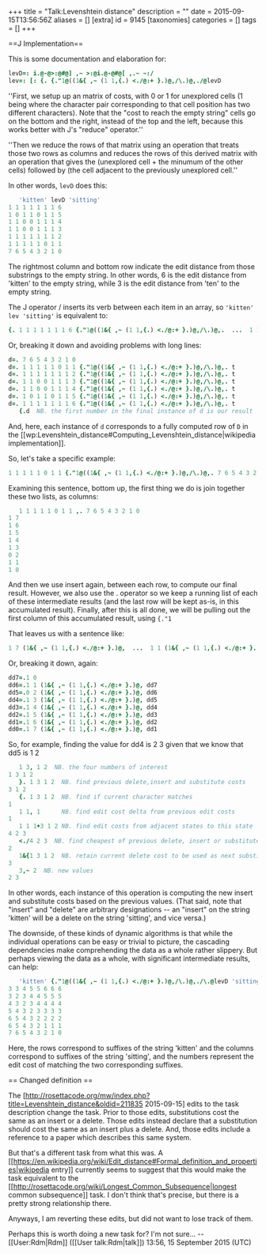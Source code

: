 +++
title = "Talk:Levenshtein distance"
description = ""
date = 2015-09-15T13:56:56Z
aliases = []
[extra]
id = 9145
[taxonomies]
categories = []
tags = []
+++

==J Implementation==

This is some documentation and elaboration for:


```j
levD=: i.@-@>:@#@] ,~ >:@i.@-@#@[ ,.~ ~:/
lev=: [: {. {."1@((1&{ ,~ (1 1,{.) <./@:+ }.)@,/\.)@,./@levD
```


''First, we setup up an matrix of costs, with 0 or 1 for unexplored cells (1 being where the character pair corresponding to that cell position has two different characters).  Note that the "cost to reach the empty string" cells go on the bottom and the right, instead of the top and the left, because this works better with J's "reduce" operator.''

''Then we reduce the rows of that matrix using an operation that treats those two rows as columns and reduces the rows of this derived matrix with an operation that gives the (unexplored cell + the minumum of the other cells) followed by (the cell adjacent to the previously unexplored cell.''

In other words, <code>levD</code> does this:


```j
   'kitten' levD 'sitting'
1 1 1 1 1 1 1 6
1 0 1 1 0 1 1 5
1 1 0 0 1 1 1 4
1 1 0 0 1 1 1 3
1 1 1 1 1 1 1 2
1 1 1 1 1 0 1 1
7 6 5 4 3 2 1 0
```


The rightmost column and bottom row indicate the edit distance from those substrings to the empty string.  In other words, 6 is the edit distance from 'kitten' to the empty string, while 3 is the edit distance from 'ten' to the empty string.

The J operator / inserts its verb between each item in an array, so <code>'kitten' lev 'sitting'</code> is equivalent to:


```j
{. 1 1 1 1 1 1 1 6 {."1@((1&{ ,~ (1 1,{.) <./@:+ }.)@,/\.)@,.  ...  1 1 1 1 1 0 1 1 {."1@((1&{ ,~ (1 1,{.) <./@:+ }.)@,/\.)@,. 7 6 5 4 3 2 1 0
```


Or, breaking it down and avoiding problems with long lines:


```j
d=. 7 6 5 4 3 2 1 0
d=. 1 1 1 1 1 0 1 1 {."1@((1&{ ,~ (1 1,{.) <./@:+ }.)@,/\.)@,. t
d=. 1 1 1 1 1 1 1 2 {."1@((1&{ ,~ (1 1,{.) <./@:+ }.)@,/\.)@,. t
d=. 1 1 0 0 1 1 1 3 {."1@((1&{ ,~ (1 1,{.) <./@:+ }.)@,/\.)@,. t
d=. 1 1 0 0 1 1 1 4 {."1@((1&{ ,~ (1 1,{.) <./@:+ }.)@,/\.)@,. t
d=. 1 0 1 1 0 1 1 5 {."1@((1&{ ,~ (1 1,{.) <./@:+ }.)@,/\.)@,. t
d=. 1 1 1 1 1 1 1 6 {."1@((1&{ ,~ (1 1,{.) <./@:+ }.)@,/\.)@,. t
   {.d  NB. the first number in the final instance of d is our result

```


And, here, each instance of <code>d</code> corresponds to a fully computed row of <code>D</code> in the [[wp:Levenshtein_distance#Computing_Levenshtein_distance|wikipedia implementation]].

So, let's take a specific example:

```j
1 1 1 1 1 0 1 1 {."1@((1&{ ,~ (1 1,{.) <./@:+ }.)@,/\.)@,. 7 6 5 4 3 2 1 0
```


Examining this sentence, bottom up, the first thing we do is join together these two lists, as columns:


```j
   1 1 1 1 1 0 1 1 ,. 7 6 5 4 3 2 1 0
1 7
1 6
1 5
1 4
1 3
0 2
1 1
1 0
```


And then we use insert again, between each row, to compute our final result.  However, we also use the \. operator so we keep a running list of each of these intermediate results (and the last row will be kept as-is, in this accumulated result).  Finally, after this is all done, we will be pulling out the first column of this accumulated result, using <code>{."1</code>

That leaves us with a sentence like:


```j
1 7 (1&{ ,~ (1 1,{.) <./@:+ }.)@,  ...  1 1 (1&{ ,~ (1 1,{.) <./@:+ }.)@, 1 0
```


Or, breaking it down, again:


```j
dd7=.1 0
dd6=.1 1 (1&{ ,~ (1 1,{.) <./@:+ }.)@, dd7
dd5=.0 2 (1&{ ,~ (1 1,{.) <./@:+ }.)@, dd6
dd4=.1 3 (1&{ ,~ (1 1,{.) <./@:+ }.)@, dd5
dd3=.1 4 (1&{ ,~ (1 1,{.) <./@:+ }.)@, dd4
dd2=.1 5 (1&{ ,~ (1 1,{.) <./@:+ }.)@, dd3
dd1=.1 6 (1&{ ,~ (1 1,{.) <./@:+ }.)@, dd2
dd0=.1 7 (1&{ ,~ (1 1,{.) <./@:+ }.)@, dd1
```


So, for example, finding the value for dd4 is 2 3 given that we know that dd5 is 1 2


```j
   1 3, 1 2  NB. the four numbers of interest
1 3 1 2
   }. 1 3 1 2  NB. find previous delete,insert and substitute costs
3 1 2
   {. 1 3 1 2  NB. find if current character matches
1
   1 1, 1      NB. find edit cost delta from previous edit costs
1
   1 1 1+3 1 2 NB. find edit costs from adjacent states to this state
4 2 3
   <./4 2 3  NB. find cheapest of previous delete, insert or substitute
2
   1&{1 3 1 2  NB. retain current delete cost to be used as next substitute cost
3
   3,~ 2  NB. new values
2 3
```


In other words, each instance of this operation is computing the new insert and substitute costs based on the previous values.  (That said, note that "insert" and "delete" are arbitrary designations -- an "insert" on the string 'kitten' will be a delete on the string 'sitting', and vice versa.)

The downside, of these kinds of dynamic algorithms is that while the individual operations can be easy or trivial to picture, the cascading dependencies make comprehending the data as a whole rather slippery.  But perhaps viewing the data as a whole, with significant intermediate results, can help:


```j
   'kitten' {."1@((1&{ ,~ (1 1,{.) <./@:+ }.)@,/\.)@,./\.@levD 'sitting'
3 3 4 5 5 6 6 6
3 2 3 4 4 5 5 5
4 3 2 3 4 4 4 4
5 4 3 2 3 3 3 3
6 5 4 3 2 2 2 2
6 5 4 3 2 1 1 1
7 6 5 4 3 2 1 0
```


Here, the rows correspond to suffixes of the string 'kitten' and the columns correspond to suffixes of the string 'sitting', and the numbers represent the edit cost of matching the two corresponding suffixes.

== Changed definition ==

The [http://rosettacode.org/mw/index.php?title=Levenshtein_distance&oldid=211835 2015-09-15] edits to the task description change the task. Prior to those edits, substitutions cost the same as an insert or a delete. Those edits instead declare that a substitution should cost the same as an insert plus a delete. And, those edits include a reference to a paper which describes this same system.

But that's a different task from what this was. A [[https://en.wikipedia.org/wiki/Edit_distance#Formal_definition_and_properties|wikipedia entry]] currently seems to suggest that this would make the task equivalent to the [[http://rosettacode.org/wiki/Longest_Common_Subsequence|longest common subsequence]] task. I don't think that's precise, but there is a pretty strong relationship there.

Anyways, I am reverting these edits, but did not want to lose track of them.

Perhaps this is worth doing a new task for? I'm not sure... --[[User:Rdm|Rdm]] ([[User talk:Rdm|talk]]) 13:56, 15 September 2015 (UTC)
